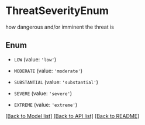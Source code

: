 # ThreatSeverityEnum

how dangerous and/or imminent the threat is

## Enum

* `LOW` (value: `'low'`)

* `MODERATE` (value: `'moderate'`)

* `SUBSTANTIAL` (value: `'substantial'`)

* `SEVERE` (value: `'severe'`)

* `EXTREME` (value: `'extreme'`)

[[Back to Model list]](../README.md#documentation-for-models) [[Back to API list]](../README.md#documentation-for-api-endpoints) [[Back to README]](../README.md)


